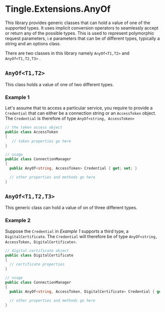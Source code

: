 ﻿# Tingle.Extensions.AnyOf

This library provides generic classes that can hold a value of one of the supported types. It uses implicit conversion operators to seamlessly accept or return any of the possible types. This is used to represent polymorphic request parameters, i.e parameters that can be of different types, typically a string and an options class.

There are two classes in this library namely `AnyOf<T1,T2>` and `AnyOf<T1,T2,T3>`
.

## `AnyOf<T1,T2>`

This class holds a value of one of two different types.

### Example 1

Let's assume that to access a particular service, you require to provide a `Credential` that can either be a connection string or an `AccessToken` object. The `Credential` is therefore of type `AnyOf<string, AccessToken>`

```csharp
// the token access object
public class AccessToken
{
   // token properties go here
}

// usage
public class ConnectionManager
{
  public AnyOf<string, AccessToken> Credential { get; set; }

  // other properties and methods go here
}

```

## `AnyOf<T1,T2,T3>`

This generic class can hold a value of on of three different types.

### Example 2

Suppose the `Credential` in _Example 1_ supports a third type, a `DigitalCertificate`. The `Credential` will therefore be of type `AnyOf<string, AccessToken, DigitalCertificate>`.

```csharp
// digital certificate object
public class DigitalCertificate
{
  // certificate properties
}

// usage
public class ConnectionManager
{
  public AnyOf<string, AccessToken, DigitalCertificate> Credential { get; set; }

  // other properties and methods go here
}

```
